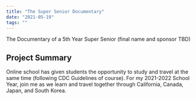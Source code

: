 ```yaml
---
title: "The Super Senior Documentary"
date: "2021-05-19"
tags: ""
---
```

The Documentary of a 5th Year Super Senior (final name and sponsor TBD)


## Project Summary
Online school has given students the opportunity to study and travel at the same time (following CDC Guidelines of course).
For my 2021-2022 School Year, join me as we learn and travel together through California, Canada, Japan, and South Korea.